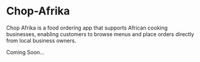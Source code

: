 # Chop-Afrika
Chop Afrika is a food ordering app that supports African cooking businesses, enabling customers to browse menus and place orders directly from local business owners.

Coming Soon...
